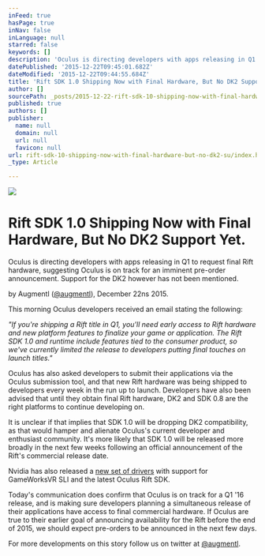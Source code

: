 ```yaml
---
inFeed: true
hasPage: true
inNav: false
inLanguage: null
starred: false
keywords: []
description: 'Oculus is directing developers with apps releasing in Q1 to request final Rift hardware, suggesting Oculus is on track for an imminent pre-order announcement. Support for the DK2 however has not been mentioned.'
datePublished: '2015-12-22T09:45:01.682Z'
dateModified: '2015-12-22T09:44:55.684Z'
title: 'Rift SDK 1.0 Shipping Now with Final Hardware, But No DK2 Support Yet.'
author: []
sourcePath: _posts/2015-12-22-rift-sdk-10-shipping-now-with-final-hardware-but-no-dk2-su.md
published: true
authors: []
publisher:
  name: null
  domain: null
  url: null
  favicon: null
url: rift-sdk-10-shipping-now-with-final-hardware-but-no-dk2-su/index.html
_type: Article

---
```

![](https://s3-us-west-2.amazonaws.com/the-grid-img/p/264a323aa84cc08c7c5a6d9b234602d11a7c42a7.jpg)

# Rift SDK 1.0 Shipping Now with Final Hardware, But No DK2 Support Yet.

Oculus is directing developers with apps releasing in Q1 to request final Rift hardware, suggesting Oculus is on track for an imminent pre-order announcement. Support for the DK2 however has not been mentioned.

by Augmentl ([@augmentl][0]), December 22ns 2015\.

This morning Oculus developers received an email stating the following:

_"If you're shipping a Rift title in Q1, you'll need early access to Rift hardware and new platform features to finalize your game or application. The Rift SDK 1.0 and runtime include features tied to the consumer product, so we've currently limited the release to developers putting final touches on launch titles."_

Oculus has also asked developers to submit their applications via the Oculus submission tool, and that new Rift hardware was being shipped to developers every week in the run up to launch. Developers have also been advised that until they obtain final Rift hardware, DK2 and SDK 0.8 are the right platforms to continue developing on. 

It is unclear if that implies that SDK 1.0 will be dropping DK2 compatibility, as that would hamper and alienate Oculus's current developer and enthusiast community. It's more likely that SDK 1.0 will be released more broadly in the next few weeks following an official announcement of the Rift's commercial release date.

Nvidia has also released a [new set of drivers][1] with support for GameWorksVR SLI and the latest Oculus Rift SDK. 

Today's communication does confirm that Oculus is on track for a Q1 '16 release, and is making sure developers planning a simultaneous release of their applications have access to final commercial hardware. If Oculus are true to their earlier goal of announcing availability for the Rift before the end of 2015, we should expect pre-orders to be announced in the next few days. 

For more developments on this story follow us on twitter at [@augmentl][0].

[0]: http://twitter.com/augmentl
[1]: http://www.geforce.co.uk/drivers/results/97063